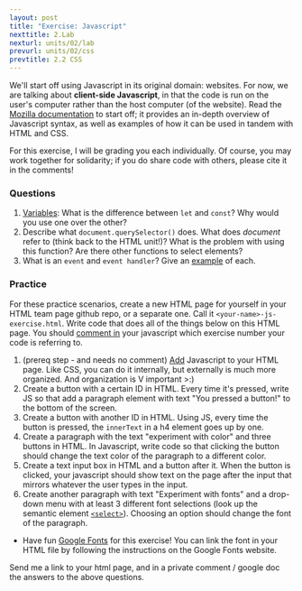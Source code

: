 ```yaml
---
layout: post
title: "Exercise: Javascript"
nexttitle: 2.Lab
nexturl: units/02/lab
prevurl: units/02/css
prevtitle: 2.2 CSS
---
```


We'll start off using Javascript in its original domain: websites. For now, we are talking about **client-side Javascript**, in that the code is run on the user's computer rather than the host computer (of the website).
Read the [Mozilla documentation](https://developer.mozilla.org/en-US/docs/Learn/JavaScript) to start off; it provides an in-depth overview of Javascript syntax, as well
as examples of how it can be used in tandem with HTML and CSS.

For this exercise, I will be grading you each individually. Of course, you may work together for solidarity; if you do share code with others, please cite it in the comments!

### Questions

1. [Variables](https://developer.mozilla.org/en-US/docs/Learn/JavaScript/First_steps/A_first_splash#adding_variables_to_store_our_data): What is the difference between `let` and `const`? Why would you use one over the other?
2. Describe what `document.querySelector()` does. What does *document* refer to (think back to the HTML unit!)? What is the problem with using this function? Are there other functions to select elements?
3. What is an `event` and `event handler`? Give an [example](https://developer.mozilla.org/en-US/docs/Learn/JavaScript/Building_blocks/Events) of each.

### Practice

For these practice scenarios, create a new HTML page for yourself in your HTML team page github repo, or a separate one. Call it `<your-name>-js-exercise.html`. Write code that does all of the things below on this HTML page. You should [comment in](https://developer.mozilla.org/en-US/docs/Learn/JavaScript/First_steps/What_is_JavaScript#comments) your javascript which exercise number your code is referring to.

1. (prereq step - and needs no comment) [Add](https://developer.mozilla.org/en-US/docs/Learn/JavaScript/First_steps/What_is_JavaScript#external_javascript) Javascript to your HTML page. Like CSS, you can do it internally, but externally is much more organized. And organization is V important >:)
2. Create a button with a certain ID in HTML. Every time it's pressed, write JS so that add a paragraph element with text "You pressed a button!" to the bottom of the screen.
3. Create a button with another ID in HTML. Using JS, every time the button is pressed, the `innerText` in a h4 element goes up by one.
4. Create a paragraph with the text "experiment with color" and three buttons in HTML. In Javascript, write code so that clicking the button should change the text color of the paragraph to a different color.
5. Create a text input box in HTML and a button after it. When the button is clicked, your javascript should show text on the page after the input that mirrors whatever the user types in the input.
6. Create another paragraph with text "Experiment with fonts" and a drop-down menu with at least 3 different font selections (look up the semantic element [`<select>`](https://developer.mozilla.org/en-US/docs/Web/HTML/Element/select)). Choosing an option should
change the font of the paragraph.
- Have fun [Google Fonts](https://fonts.google.com/) for this exercise! You can link the font in your HTML file by following the instructions on the Google Fonts website.

Send me a link to your html page, and in a private comment / google doc the answers to the above questions.